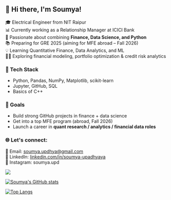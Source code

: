 ## 👋 Hi there, I'm Soumya!

🎓 Electrical Engineer from NIT Raipur  
📊 Currently working as a Relationship Manager at ICICI Bank  
🧮 Passionate about combining **Finance, Data Science, and Python**  
📚 Preparing for GRE 2025 (aiming for MFE abroad – Fall 2026)  
💡 Learning Quantitative Finance, Data Analytics, and ML  
👩‍💻 Exploring financial modeling, portfolio optimization & credit risk analytics

### 🧰 Tech Stack
- Python, Pandas, NumPy, Matplotlib, scikit-learn  
- Jupyter, GitHub, SQL  
- Basics of C++

### 🧗 Goals
- Build strong GitHub projects in finance + data science  
- Get into a top MFE program (abroad, Fall 2026)  
- Launch a career in **quant research / analytics / financial data roles**

### 🌐 Let's connect:
📧 Email: soumya.updhya@gmail.com  
🔗 LinkedIn: [linkedin.com/in/soumya-upadhyaya](https://www.linkedin.com/in/soumya-upadhyaya-97a709189)  
📸 Instagram: soumya.upd 


![](https://komarev.com/ghpvc/?username=Soumya-8&color=green)

[![Soumya's GitHub stats](https://github-readme-stats.vercel.app/api?username=Soumya-8&show_icons=true&theme=radical)](https://github.com/anuraghazra/github-readme-stats)

[![Top Langs](https://github-readme-stats.vercel.app/api/top-langs/?username=Soumya-8&show_icons=true&theme=radical&layout=compact)](https://github.com/anuraghazra/github-readme-stats)
